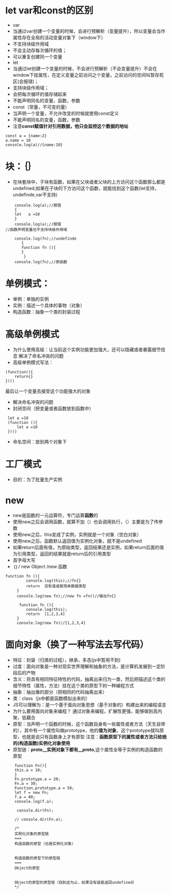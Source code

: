 # let var和const的区别
- var
 - 当通过var创建一个变量的时候，会进行预解析（变量提升），所以变量会当作属性存在全局的活动变量对象下（window下）
 - 不支持块级作用域
 - 不会主动存每次循环的值；
 - 可以重复创建同一个变量
- let
 - 当通过let创建一个变量的时候，不会进行预解析（不会变量提升）不会在window下挂属性，在定义变量之前访问之个变量，之前访问的空间叫暂存死区(会报错)；
 - 支持块级作用域；
 - 会把每次循环的值存储起来
 - 不能声明同名的变量，函数，参数
- const（常量，不可变的量）
 - 当声明一个变量，不允许改变的时候就使用const定义
 - 不能声明同名的变量，函数，参数
 - 注意**const赋值针对引用数据，他只会监控这个数据的地址**
 ```
 const a = {name:2}
 a.name = 10
 console.log(a)//{name:10}
 ```
# 块：｛｝
- 在块套块中，子块有函数，如果在父块或者父块的上方访问这个函数那么都是undefined;如果在子块的下方访问这个函数，就能找到这个函数(let支持，undefinde,var不支持)
```
    console.log(a);//报错
    {
    let   a =10
    }
    console.log(a);//报错
//函数声明变量也不支持块级作用域

    console.log(fn);//undefinde
       {
       function fn (){
       }
        }
    console.log(fn);//原函数    
```
# 单例模式：
- 单例：单独的实例
- 实例：描述一个具体的事物（对象）
- 构造函数：抽象一个类的封装过程
# 高级单例模式
- 为什么使用高级：让当前这个实例功能更加强大，还可以隐藏或者暴露细节信息
解决了命名冲突的问题
- 高级单例模式写法：
```
(function(){
    return{}
})()
```
最后让一个变量去接受这个功能强大的对象
- 解决命名冲突的问题
 - 封闭空间（把变量或者函数放到函数中）
```
 let a =10
 (function (){
     let a =10
 })()
```
 - 命名空间：放到两个对象下
# 工厂模式
- 目的：为了批量生产实例
# new
- new是函数的一元运算符，专门运算**函数**的
- 使用new之后会调用函数，就算不加（）也会调用执行，（）主要是为了传参数
- 使用new之后，this变成了实例，实例就是一个对象（空白对象）
- 使用new之后，函数默认返回值为实例化对象，就不是undefined
- 如果return后面有值，为原始类型，返回结果还是实例，如果return后面的值为引用类型，返回的结果就是return后的引用类型
- 首字母大写
- ｛｝/ new Object /new 函数 
```
function fn (){
         console.log(this);//fn{}
         return  没有值或是简单数据类型         
     }
     console.log(new fn);//new fn =fn()//输出fn{}

      function fn (){
         console.log(this);
         return  [1,2,3,4]        
     }
     console.log(new fn)//[1,2,3,4] 
```
# 面向对象（换了一种写法去写代码）
- 特征：封装（归类的过程），继承，多态(js中暂用不到)
- 过度：面向对象是一种对现实世界理解和抽象的方法，是计算机发展到一定阶段后的产物
- 含义：将具有相同特征特性的代码，抽离出来归为一类，然后把描述这个类的细节特性（属性，方法）挂在这个类的原型下的一种编程方式
 - 抽象：抽出像的部分（把相同的代码抽离出来）
 - 类：class（js中都是函数模拟出来的）
- JS可以理解为：是一个基于面向对象思想（基于对象的）构建出来的编程语言
- 为什么要用面向对象来编程？
通过对象来编程，扩展性更强，能够做到高内聚，低藕合
- 原型：当声明一个函数的时候，这个函数自身有一些属性或者方法（天生自带的），其中有一个属性叫做prototype，他的**值为对象**，这个prototype就叫原型，也就是说只有函数身上才有原型
注意：**函数原型下的属性或者方法只给她的(构造函数)实例化对象使用**
- 原型链：__proto__实例对象下都有__proto__,这个属性全等于实例的构造函数的原型
```
    function Fn(){
    this.a = 10;
    }
    Fn.prototype.a = 20;
    Fn.a = 30; 
    Function.prototype.a = 50;
    let f = new Fn;
    f.a = 40;
    console.log(f.a);
     
     console.dir(Fn);
     
    // console.dir(Fn.a);

    /*
    实例化对象的原型链
    ===
    构造函数的原型（也是实例化对象）


    构造函数的原型下的原型链
    ===
    Object的原型


    Object的原型的原型链（找到这为止，如果没有就是返回undefined）
    */
```










